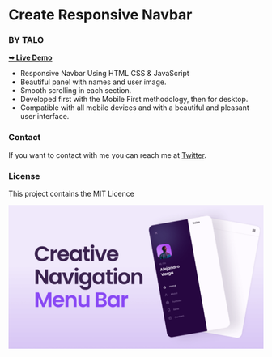 # Create Responsive Navbar 
### BY TALO

<a href="https://alphaotuken.github.io/Responsive-Navbar/"><strong>➥ Live Demo</strong></a>

- Responsive Navbar Using HTML CSS & JavaScript
- Beautiful panel with names and user image.
- Smooth scrolling in each section.
- Developed first with the Mobile First methodology, then for desktop.
- Compatible with all mobile devices and with a beautiful and pleasant user interface.

### Contact

If you want to contact with me you can reach me at [Twitter](https://www.twitter.com/taloisik).

### License

This project contains the MIT Licence 

![preview img](/preview.png)
